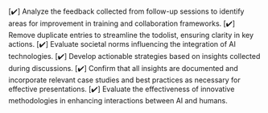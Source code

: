 [✔️] Analyze the feedback collected from follow-up sessions to identify areas for improvement in training and collaboration frameworks.
[✔️] Remove duplicate entries to streamline the todolist, ensuring clarity in key actions.
[✔️] Evaluate societal norms influencing the integration of AI technologies.
[✔️] Develop actionable strategies based on insights collected during discussions.
[✔️] Confirm that all insights are documented and incorporate relevant case studies and best practices as necessary for effective presentations.
[✔️] Evaluate the effectiveness of innovative methodologies in enhancing interactions between AI and humans.